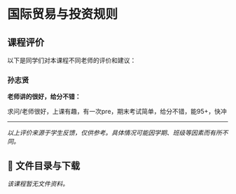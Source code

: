 # 国际贸易与投资规则

## 课程评价

以下是同学们对本课程不同老师的评价和建议：

### 孙志贤

**老师讲的很好，给分不错：**

求问/老师很好，上课有趣，有一次pre，期末考试简单，给分不错，能95+，快冲

---

*以上评价来源于学生反馈，仅供参考。具体情况可能因学期、班级等因素而有所不同。*
## 📄 文件目录与下载

_该课程暂无文件资料。_

